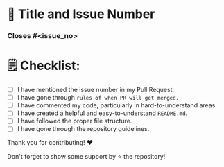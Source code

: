 # 🎯 Title and Issue Number

<!-- Please make sure issue number is mentioned in the Pull Request else PR will not be merged. -->

### Closes #<issue_no>

<!-- Replace `issue_no` with the issue number which is fixed in this PR -->

# 🗒️ Checklist:

- [ ] I have mentioned the issue number in my Pull Request.
- [ ] I have gone through `rules of when PR will get merged.`
- [ ] I have commented my code, particularly in hard-to-understand areas.
- [ ] I have created a helpful and easy-to-understand `README.md`.
- [ ] I have followed the proper file structure.
- [ ] I have gone through the repository guidelines.

Thank you for contributing! ❤️

Don't forget to show some support by ⭐ the repository!
